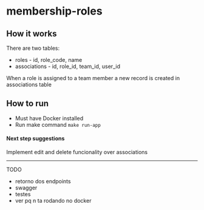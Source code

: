 # membership-roles

## How it works
There are two tables:
- roles - id, role_code, name
- associations - id, role_id, team_id, user_id

When a role is assigned to a team member a new record is created in associations table


## How to run
- Must have Docker installed
- Run make command `make run-app`

#### Next step suggestions
Implement edit and delete funcionality over associations

-------
TODO
- retorno dos endpoints
- swagger
- testes
- ver pq n ta rodando no docker
